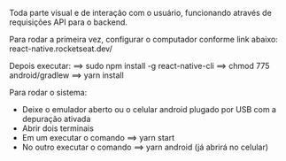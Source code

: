 Toda parte visual e de interação com o usuário, funcionando através de requisições API para o backend.

Para rodar a primeira vez, configurar o computador conforme link abaixo:
react-native.rocketseat.dev/

Depois executar:
==> sudo npm install -g react-native-cli
==> chmod 775 android/gradlew
==> yarn install


Para rodar o sistema:
- Deixe o emulador aberto ou o celular android plugado por USB com a depuração ativada
- Abrir dois terminais
- Em um executar o comando ==> yarn start
- No outro executar o comando ==> yarn android (já abrirá no celular)
